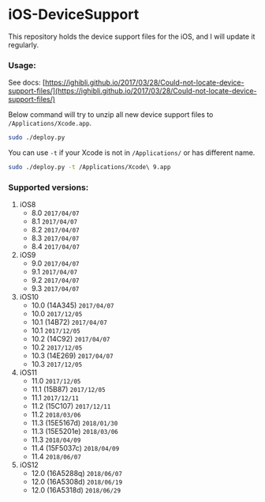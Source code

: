 # iOS-DeviceSupport
This repository holds the device support files for the iOS, and I will update it regularly.

### Usage:
See docs: [https://ighibli.github.io/2017/03/28/Could-not-locate-device-support-files/](https://ighibli.github.io/2017/03/28/Could-not-locate-device-support-files/)

Below command will try to unzip all new device support files to `/Applications/Xcode.app`.

```sh
sudo ./deploy.py
```

You can use `-t` if your Xcode is not in `/Applications/` or has different name.

```sh
sudo ./deploy.py -t /Applications/Xcode\ 9.app
```

### Supported versions:
1. iOS8
	* 8.0	`2017/04/07`
	* 8.1	`2017/04/07`
	* 8.2	`2017/04/07`
	* 8.3	`2017/04/07`
	* 8.4  `2017/04/07`
2. iOS9
	* 9.0	`2017/04/07`
	* 9.1	`2017/04/07`
	* 9.2	`2017/04/07`
	* 9.3	`2017/04/07`
3. iOS10
	* 10.0 (14A345)	`2017/04/07`
	* 10.0 `2017/12/05`
	* 10.1 (14B72)	`2017/04/07`
	* 10.1 `2017/12/05`
	* 10.2 (14C92)	`2017/04/07`
	* 10.2 `2017/12/05`
	* 10.3 (14E269)	`2017/04/07`
	* 10.3 `2017/12/05`
4. iOS11
	* 11.0 `2017/12/05`
	* 11.1 (15B87)	`2017/12/05`
	* 11.1 `2017/12/11`
	* 11.2 (15C107)	`2017/12/11`
	* 11.2 `2018/03/06`
	* 11.3 (15E5167d)	`2018/01/30`
	* 11.3 (15E5201e)	`2018/03/06`
	* 11.3 `2018/04/09`
	* 11.4 (15F5037c)	`2018/04/09`
	* 11.4 `2018/06/07`
5. iOS12
	* 12.0 (16A5288q)	`2018/06/07`
	* 12.0 (16A5308d)	`2018/06/19`
	* 12.0 (16A5318d)	`2018/06/29`
